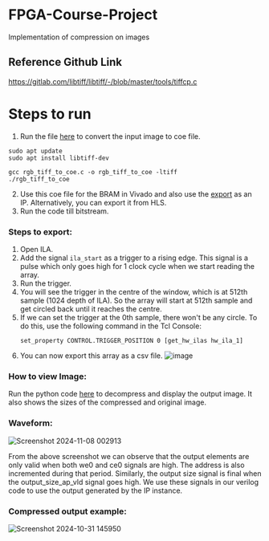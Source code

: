 # FPGA-Course-Project
Implementation of compression on images
## Reference Github Link
https://gitlab.com/libtiff/libtiff/-/blob/master/tools/tiffcp.c

# Steps to run
1. Run the file [here](https://github.com/MChiragV/FPGA-Course-Project/blob/main/Full%20Project/C/rgb_tiff_to_coe.c) to convert the input image to coe file.

```
sudo apt update
sudo apt install libtiff-dev
```

```
gcc rgb_tiff_to_coe.c -o rgb_tiff_to_coe -ltiff
./rgb_tiff_to_coe
```

2. Use this coe file for the BRAM in Vivado and also use the [export](https://github.com/MChiragV/FPGA-Course-Project/blob/main/Full%20Project/Verilog/export.zip) as an IP. Alternatively, you can export it from HLS.
3. Run the code till bitstream.
### Steps to export:
1. Open ILA.
2. Add the signal `ila_start` as a trigger to a rising edge. This signal is a pulse which only goes high for 1 clock cycle when we start reading the array.
3. Run the trigger.
4. You will see the trigger in the centre of the window, which is at 512th sample (1024 depth of ILA). So the array will start at 512th sample and get circled back until it reaches the centre.
5. If we can set the trigger at the 0th sample, there won't be any circle. To do this, use the following command in the Tcl Console:
   ```
   set_property CONTROL.TRIGGER_POSITION 0 [get_hw_ilas hw_ila_1]
   ```
6. You can now export this array as a csv file.
![image](97332443-a623-42e3-b729-51ba0a7ae870.png)

### How to view Image:
Run the python code [here](https://github.com/MChiragV/FPGA-Course-Project/blob/main/Full%20Project/Python/decompress_and_display.py) to decompress and display the output image. It also shows the sizes of the compressed and original image.

### Waveform:
![Screenshot 2024-11-08 002913](https://github.com/user-attachments/assets/48e6cbde-508f-4097-96f0-1870408b6df1)

From the above screenshot we can observe that the output elements are only valid when both we0 and ce0 signals are high. The address is also incremented during that period. Similarly, the output size signal is final when the output_size_ap_vld signal goes high. We use these signals in our verilog code to use the output generated by the IP instance. 

### Compressed output example:
![Screenshot 2024-10-31 145950](https://github.com/user-attachments/assets/68f61abf-a969-4381-ae8b-37375c739f50)






